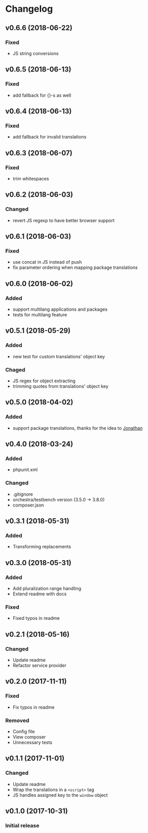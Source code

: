 # Changelog

## v0.6.6 (2018-06-22)
### Fixed
- JS string conversions

## v0.6.5 (2018-06-13)
### Fixed
- add fallback for {}-s as well

## v0.6.4 (2018-06-13)
### Fixed
- add fallback for invalid translations

## v0.6.3 (2018-06-07)
### Fixed
- trim whitespaces

## v0.6.2 (2018-06-03)
### Changed
- revert JS regexp to have better browser support

## v0.6.1 (2018-06-03)
### Fixed
- use concat in JS instead of push
- fix parameter ordering when mapping package translations

## v0.6.0 (2018-06-02)
### Added
- support multilang applications and packages
- tests for multilang feature

## v0.5.1 (2018-05-29)
### Added
- new test for custom translations' object key
### Chaged
- JS regex for object extracting
- trimming quotes from translations' object key

## v0.5.0 (2018-04-02)
### Added
- support package translations, thanks for the idea to [Jonathan](https://github.com/sardoj)

## v0.4.0 (2018-03-24)
### Added
- phpunit.xml
### Changed
- .gitignore
- orchestra/testbench version (3.5.0 -> 3.8.0)
- composer.json

## v0.3.1 (2018-05-31)
### Added
- Transforming replacements

## v0.3.0 (2018-05-31)
### Added
- Add pluralization range handling
- Extend readme with docs
### Fixed
- Fixed typos in readme

## v0.2.1 (2018-05-16)
### Changed
- Update readme
- Refactor service provider

## v0.2.0 (2017-11-11)
### Fixed
- Fix typos in readme
### Removed
- Config file
- View composer
- Unnecessary tests

## v0.1.1 (2017-11-01)
### Changed
- Update readme
- Wrap the translations in a `<script>` tag
- JS handles assigned key to the `window` object

## v0.1.0 (2017-10-31)
### Initial release
